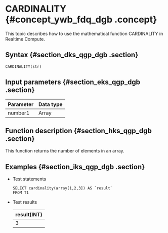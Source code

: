 # CARDINALITY {#concept_ywb_fdq_dgb .concept}

This topic describes how to use the mathematical function CARDINALITY in Realtime Compute.

## Syntax {#section_dks_qgp_dgb .section}

```
CARDINALITY(str)

```

## Input parameters {#section_eks_qgp_dgb .section}

|Parameter|Data type|
|---------|---------|
|number1|Array|

## Function description {#section_hks_qgp_dgb .section}

This function returns the number of elements in an array.

## Examples {#section_iks_qgp_dgb .section}

-   Test statements

    ```
    SELECT cardinality(array[1,2,3]) AS `result`
    FROM T1
    
    ```

-   Test results

    |result\(INT\)|
    |-------------|
    |3|


